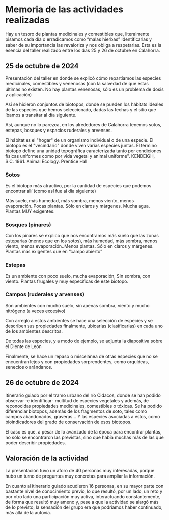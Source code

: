 # Memoria de las actividades realizadas

Hay un tesoro de plantas medicinales y comestibles que, literalmente pisamos cada día o erradicamos como “malas hierbas” Identificarlas y saber de su importancia las revaloriza y nos obliga a respetarlas. Esta es la esencia del taller realizado entre los días 25 y 26 de octubre en Calahorra.

## 25 de octubre de 2024
Presentación del taller en donde se explicó cómo repartíamos las especies medicinales, comestibles y venenosas (con la salvedad de que éstas últimas no existen. No hay plantas venenosas, sólo es un problema de dosis y aplicación)

Así se hicieron conjuntos de biotopos, donde se pueden los hábitats ideales de las especies que hemos seleccionado, dadas las fechas y el sitio que íbamos a transitar al día siguiente.

Así, aunque no lo parezca, en los alrededores de Calahorra tenemos sotos, estepas, bosques y espacios ruderales y arvenses.

El hábitat es el "hogar" de un organismo individual o de una especie. El biotopo es el "vecindario" donde viven varias especies juntas. El término biotopo define una unidad topográfica caracterizada tanto por condiciones físicas uniformes como por vida vegetal y animal uniforme". KENDEIGH, S.C. 1961. Animal Ecology. Prentice Hall

### Sotos
Es el biotopo más atractivo, por la cantidad de especies que podemos encontrar allí (como así fue al día siguiente)

Más suelo, más humedad, más sombra, menos viento, menos evaporación..Pocas plantas. Sólo en claros y márgenes. Mucha agua. Plantas MUY exigentes.

### Bosques (pinares)
Con los pinares se explicó que nos encontramos más suelo que las zonas esteparias (menos que en los sotos), más humedad, más sombra, menos viento, menos evaporación..Menos plantas. Sólo en claros y márgenes. Plantas más exigentes que en “campo abierto”

### Estepas
Es un ambiente con poco suelo, mucha evaporación, Sin sombra, con viento. Plantas frugales y muy específicas de este biotopo.

### Campos (ruderales y arvenses)
Son ambientes con mucho suelo, sin apenas sombra, viento y mucho nitrógeno (a veces excesivo)

Con arreglo a estos ambientes se hace una selección de especies y se describen sus propiedades finalmente, ubicarlas (clasificarlas) en cada uno de los ambientes descritos.

De todas las especies, y a modo de ejemplo, se adjunta la diapositiva sobre el Diente de León


Finalmente, se hace un repaso o miscelánea de otras especies  que no se encuentran lejos y con propiedades sorprendentes, como orquídeas, senecios o arándanos.

## 26 de octubre de 2024
Itinerario guiado por el tramo urbano del río Cidacos, donde se han podido observar -e identificar- multitud de especies vegetales y además, de reconocidas propiedades medicinales, comestibles o tóxicas. Se ha podido diferenciar biotopos, además de los fragmentos de soto, tales como campos abandonados, graveras... Y las especies asociadas a éstos, como bioindicadores del grado de conservación de esos biotopos.

El caso es que, a pesar de lo avanzado de la época para encontrar plantas, no sólo se encontraron las previstas, sino que había muchas más de las que poder describir propiedades.

## Valoración de la actividad
La presentación tuvo un aforo de 40 personas muy interesadas, porque hubo un turno de preguntas muy concretas para ampliar la información.

En cuanto al itinerario guiado acudieron 16 personas, en su mayor parte con bastante nivel de conocimiento previo, lo que resultó, por un lado, un reto y por otro lado una participación muy activa, interactuando constantemente, de forma que resultó muy ameno y, pese a que la actividad se alargó más de lo previsto, la sensación del grupo era que podríamos haber continuado, más allá de la autovía.